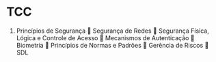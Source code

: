 # TCC

1. Princípios de Segurança
 Segurança de Redes
 Segurança Física, Lógica e Controle de Acesso
 Mecanismos de Autenticação
 Biometria
 Princípios de Normas e Padrões
 Gerência de Riscos
 SDL

